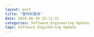 ```yaml
---
layout: post
title: "重构和重用"
date: 2018-06-30 22:11:21
categories: Software_Engineering Update
tags: Software_Engineering Update
---
```

